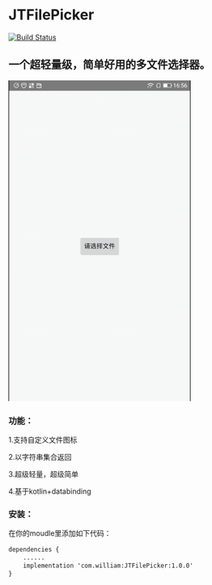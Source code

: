 # JTFilePicker

[![Build Status](https://travis-ci.org/zhihu/Matisse.svg)](https://travis-ci.org/zhihu/Matisse)

## 一个超轻量级，简单好用的多文件选择器。

![image](jtfilepicker.gif)
### 功能：

1.支持自定义文件图标

2.以字符串集合返回

3.超级轻量，超级简单

4.基于kotlin+databinding

### 安装：

在你的moudle里添加如下代码：
```
dependencies {
    ......
    implementation 'com.william:JTFilePicker:1.0.0'
}
```
